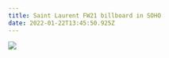 ```yaml
---
title: Saint Laurent FW21 billboard in SOHO
date: 2022-01-22T13:45:50.925Z
---
```



![](https://ucarecdn.com/5a154171-5390-4230-8388-be418093e901/)